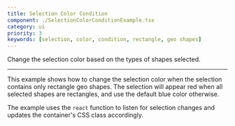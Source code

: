 ```yaml
---
title: Selection Color Condition
component: ./SelectionColorConditionExample.tsx
category: ui
priority: 3
keywords: [selection, color, condition, rectangle, geo shapes]
---
```


Change the selection color based on the types of shapes selected.

---

This example shows how to change the selection color when the selection contains only rectangle geo shapes. The selection will appear red when all selected shapes are rectangles, and use the default blue color otherwise.

The example uses the `react` function to listen for selection changes and updates the container's CSS class accordingly.